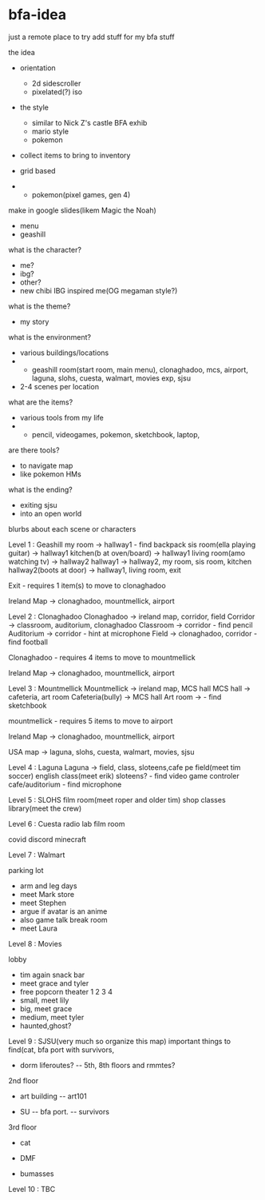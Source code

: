 # bfa-idea
just a remote place to try add stuff for my bfa stuff


the idea
- orientation
  - 2d sidescroller
  - pixelated(?) iso
- the style
  - similar to Nick Z's castle BFA exhib
  - mario style
  - pokemon
  
- collect items to bring to inventory
- grid based
- - pokemon(pixel games, gen 4)

make in google slides(likem Magic the Noah)
- menu
- geashill

what is the character?
- me?
- ibg?
- other?
- new chibi IBG inspired me(OG megaman style?)

what is the theme?
- my story

what is the environment?
- various buildings/locations
- - geashill room(start room, main menu), clonaghadoo, mcs, airport, laguna, slohs, cuesta, walmart, movies exp, sjsu
- 2-4 scenes per location

what are the items?
- various tools from my life
- - pencil, videogames, pokemon, sketchbook, laptop, 

are there tools?
- to navigate map
- like pokemon HMs

what is the ending?
- exiting sjsu
- into an open world

blurbs about each scene or characters




Level 1 : Geashill
  my room -> hallway1
      - find backpack
  sis room(ella playing guitar) -> hallway1
  kitchen(b at oven/board) -> hallway1
  living room(amo watching tv) -> hallway2
  hallway1 -> hallway2, my room, sis room, kitchen
  hallway2(boots at door) -> hallway1, living room, exit

  Exit - requires 1 item(s) to move to clonaghadoo

  Ireland Map -> clonaghadoo, mountmellick, airport

Level 2 : Clonaghadoo
  Clonaghadoo -> ireland map, corridor, field
  Corridor -> classroom, auditorium, clonaghadoo
  Classroom -> corridor
      - find pencil
  Auditorium -> corridor
      - hint at microphone
  Field -> clonaghadoo, corridor
      - find football
  
  Clonaghadoo - requires 4 items to move to mountmellick

  Ireland Map -> clonaghadoo, mountmellick, airport

Level 3 : Mountmellick
  Mountmellick -> ireland map, MCS hall 
  MCS hall -> cafeteria, art room
  Cafeteria(bully) -> MCS hall
  Art room ->
      - find sketchbook

  mountmellick - requires 5 items to move to airport

  Ireland Map -> clonaghadoo, mountmellick, airport

  USA map -> laguna, slohs, cuesta, walmart, movies, sjsu


  
Level 4 : Laguna
  Laguna -> field, class, sloteens,cafe
  pe field(meet tim soccer)
  english class(meet erik)
  sloteens?
    - find video game controler
  cafe/auditorium
    - find microphone



Level 5 : SLOHS
  film room(meet roper and older tim)
  shop classes
  library(meet the crew)
  
  

Level 6 : Cuesta
  radio lab
  film room

  covid
  discord
  minecraft

Level 7 : Walmart

parking lot
- arm and leg days
- meet Mark
store
- meet Stephen 
- argue if avatar is an anime
- also game talk
break room
- meet Laura

Level 8 : Movies

lobby
  - tim again
snack bar
- meet grace and tyler
- free popcorn
theater 1 2 3 4
- small, meet lily
- big, meet grace
- medium, meet tyler
- haunted,ghost?


Level 9 : SJSU(very much so organize this map)
important things to find(cat, bfa port with survivors, 
  
-  dorm liferoutes?
-- 5th, 8th floors and rmmtes?

 2nd floor
-  art building
-- art101

-  SU
-- bfa port.
-- survivors 

3rd floor
- cat

 - DMF
 - bumasses



Level 10 : TBC



















  
